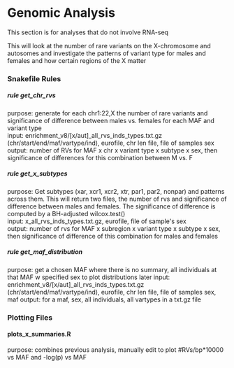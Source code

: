 # Genomic Analysis

This section is for analyses that do not involve RNA-seq    

This will look at the number of rare variants on the X-chromosome and autosomes and investigate the patterns of variant type for males and females and how certain regions of the X matter

### Snakefile Rules   
##### rule get_chr_rvs
purpose: generate for each chr1:22,X the number of rare variants and significance of difference between males vs. females for each MAF and variant type          
input: enrichment_v8/[x/aut]_all_rvs_inds_types.txt.gz (chr/start/end/maf/vartype/ind), eurofile, chr len file, file of samples sex      
output: number of RVs for MAF x chr x variant type x subtype x sex, then significance of differences for this combination between M vs. F                     

##### rule  get_x_subtypes
purpose: Get subtypes (xar, xcr1, xcr2, xtr, par1, par2, nonpar) and patterns across them. This will return two files, the number of rvs and significance of difference between males and females. The significance of difference is computed by a BH-adjusted wilcox.test()      
input: x_all_rvs_inds_types.txt.gz, eurofile, file of sample's sex        
output: number of rvs for MAF x subregion x variant type x subtype x sex, then significance of difference of this combination for males and females     


##### rule  get_maf_distribution
purpose: get a chosen MAF where there is no summary, all individuals at that MAF w specified sex to plot distributions later
input: enrichment_v8/[x/aut]_all_rvs_inds_types.txt.gz (chr/start/end/maf/vartype/ind), eurofile, chr len file, file of samples sex, maf
output: for a maf, sex, all individuals, all vartypes in a txt.gz file


### Plotting Files    
#### plots_x_summaries.R
purpose: combines previous analysis, manually edit to plot #RVs/bp*10000 vs MAF and -log(p) vs MAF       
